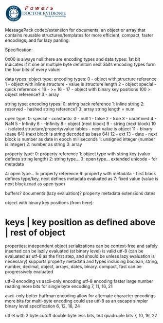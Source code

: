 <a href="https://dev.doctorevidence.com/"><img src="./assets/powers-dre.png" width="203" /></a>

MessagePack codec/extension for documents, an object or array that contains reusable structures/templates for more efficient, compact, faster encodings, and for lazy parsing.


Specification:

0x00 is always null
there are encoding types and data types:
1st bit indicates if it one or multiple byte definitoin
next 3bits encoding types form the four bits of every value:

data types:
object type: encoding types:
0 - object with structure reference
1 - object with inline structure - value is structure length
2 - object special - quick reference < 16 - >= 16 -
	17 - object with binary key positions
	100 > object reference?
3 - array


string type: encoding types:
0: string back reference
1: inline string
2: reserved - hashed string reference?
3: array
string length = num

open type:
0: special -
	constants:
	0 - null
	1 - false
	2 - true
	3 - undefined
	4 - NaN
	5 - Infinity
	6 - -Infinity
	8 - object (next block)
	9 - string (next block)
	10 - isolated structure/property/value tables - next value is object
	11 - binary (base 64) (next block is string decoded as base 64)
	12 - ext
	13 - date - next block is number as date in epoch milliseconds
1: unsigned integer (number is integer)
2: number as string
3: array


property type:
0: property reference
1: object type with string key (value defines string length)
2: string type...
3: open type...
extended unicode - for metadata


4: open type...
5: property reference
6: property with metadata - first block defines type/key, next defines metadata evaluated as
7: fixed value (value is next block read as open type)

buffers?
documents (lazy evaluation)?
property metadata
extensions
dates

object with binary key positions (from here):
# keys | key position as defined above | rest of object


properties:
independent object serializations can be context-free and safely inserted
can be lazily evaluated (at binary level)
is valid utf-8 (can be evaluated as utf-8 as the first step, and should be unless lazy evaluation is necessary)
supports property metadata and types including boolean, string, number, decimal, object, arrays, dates, binary.
compact, fast
can be progressively evaluated



utf-8 encoding vs ascii-only encoding
utf-8 encoding
faster large number reading
more bits for single byte encoding
7, 11, 16, 21

ascii-only
better huffman encoding
allow for alternate character encodings
more bits for multi-byte encoding
could use utf-8 as an escape
simpler binary level specification
6, 12, 18, 24

utf-8 with 2 byte cutoff
double byte less bits, but quadruple bits
7, 10, 16, 22
